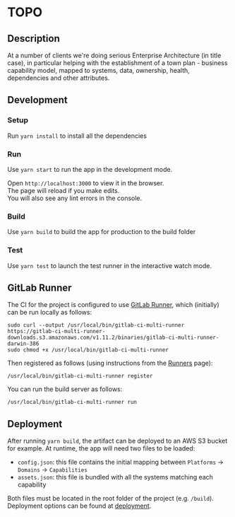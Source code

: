 #  TOPO

## Description
At a number of clients we're doing serious Enterprise Architecture (in title case), in particular helping with the establishment of a town plan - business capability model, mapped to systems, data, ownership, health, dependencies and other attributes.

## Development

### Setup
Run `yarn install` to install all the dependencies

### Run
Use `yarn start` to run the app in the development mode.  

Open `http://localhost:3000` to view it in the browser.  
The page will reload if you make edits.  
You will also see any lint errors in the console.

### Build
Use `yarn build` to build the app for production to the build folder 

### Test
Use `yarn test` to launch the test runner in the interactive watch mode.

## GitLab Runner

The CI for the project is configured to use [GitLab Runner](https://docs.gitlab.com/runner/), which (initially) can be run locally as follows:

```
sudo curl --output /usr/local/bin/gitlab-ci-multi-runner https://gitlab-ci-multi-runner-downloads.s3.amazonaws.com/v1.11.2/binaries/gitlab-ci-multi-runner-darwin-386
sudo chmod +x /usr/local/bin/gitlab-ci-multi-runner
```

Then registered as follows (using instructions from the [Runners](https://git.thoughtworks.net/topo/treasure-map/runners) page):

```
/usr/local/bin/gitlab-ci-multi-runner register
```

You can run the build server as follows:

```
/usr/local/bin/gitlab-ci-multi-runner run
```

## Deployment

After running `yarn build`, the artifact can be deployed to an AWS S3 bucket for example. At runtime, the app will need two files to be loaded:
- `config.json`: this file contains the initial mapping between `Platforms` -> `Domains` -> `Capabilities`
- `assets.json`: this file is bundled with all the systems matching each capability

Both files must be located in the root folder of the project (e.g. `/build`). Deployment options can be found at [deployment](https://github.com/facebook/create-react-app/blob/master/packages/react-scripts/template/README.md#deployment).
